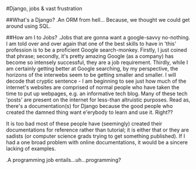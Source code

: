#Django, jobs & vast frustration

##What's a Django?
.An ORM from hell...
Because, we thought we could get around using SQL.


##How am I to Jobs?
.Jobs that are gonna want a google-savvy no-nothing.
I am told over and over again that one of the best skills to have in 'this' profession is to be a proficient Google search-monkey. Firstly, I just coined that phrase; secondly, it's pretty amazing Google (as a company) has become so intensely successful, they are a job requirement. Thirdly, while I am certainly getting better at Google searching, by my perspective, the horizons of the interwebs seem to be getting smaller and smaller. I will decode that cryptic sentence - I am beginning to see just how much of the internet's websites are comprised of normal people who have taken the time to put up webpages, e.g. an informative tech blog. Many of these tech 'posts' are present on the internet for less-than altruistic purposes. Read as, there's a documentation(s) for Django because the good people who created the damned thing want e'erybody to learn and use it. Right??

It is too bad most of these people have (seemingly) created their documentations for reference rather than tutorial; it is either that or they are sadists (or computer science grads trying to get something published). If I had a one broad problem with online documentations, it would be a sincere lacking of examples.

.A programming job entails...uh...programming?